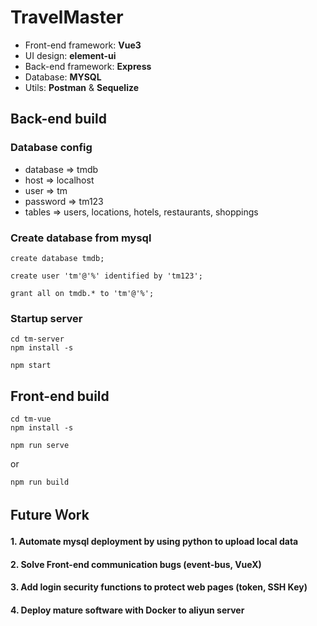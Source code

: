 # TravelMaster
- Front-end framework: **Vue3**
- UI design: **element-ui**
- Back-end framework: **Express**
- Database: **MYSQL**
- Utils: **Postman** & **Sequelize**

## Back-end build

### Database config
- database => tmdb
- host => localhost
- user => tm
- password => tm123
- tables => users, locations, hotels, restaurants, shoppings

### Create database from mysql
```
create database tmdb;
```

```
create user 'tm'@'%' identified by 'tm123';
```

```
grant all on tmdb.* to 'tm'@'%';
```

### Startup server
```
cd tm-server
npm install -s
```

```
npm start
```


## Front-end build
```
cd tm-vue
npm install -s
```

```
npm run serve
```
or
```
npm run build
```


## Future Ｗork
#### 1. Automate mysql deployment by using python to upload local data
#### 2. Solve Front-end communication bugs (event-bus, VueX)
#### 3. Add login security functions to protect web pages (token, SSH Key)
#### 4. Deploy mature software with Docker to aliyun server
